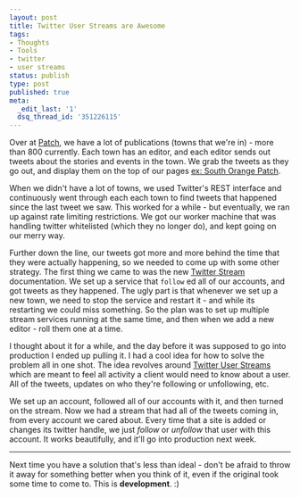 ```yaml
---
layout: post
title: Twitter User Streams are Awesome
tags:
- Thoughts
- Tools
- twitter
- user streams
status: publish
type: post
published: true
meta:
  _edit_last: '1'
  dsq_thread_id: '351226115'
---
```

Over at <a href="http://patch.com/">Patch</a>, we have a lot of publications (towns that we're in) - more than 800 currently. Each town has an editor, and each editor sends out tweets about the stories and events in the town. We grab the tweets as they go out, and display them on the top of our pages <a href="http://southorange.patch.com/">ex: South Orange Patch</a>.

When we didn't have a lot of towns, we used Twitter's REST interface and continuously went through each each town to find tweets that happened since the last tweet we saw. This worked for a while - but eventually, we ran up against rate limiting restrictions. We got our worker machine that was handling twitter whitelisted (which they no longer do), and kept going on our merry way.

Further down the line, our tweets got more and more behind the time that they were actually happening, so we needed to come up with some other strategy. The first thing we came to was the new <a href="http://dev.twitter.com/pages/streaming_api">Twitter Stream</a> documentation. We set up a service that <code>follow</code> ed all of our accounts, and got tweets as they happened. The ugly part is that whenever we set up a new town, we need to stop the service and restart it - and while its restarting we could miss something. So the plan was to set up multiple stream services running at the same time, and then when we add a new editor - roll them one at a time.

I thought about it for a while, and the day before it was supposed to go into production I ended up pulling it. I had a cool idea for how to solve the problem all in one shot. The idea revolves around <a href="http://dev.twitter.com/pages/user_streams">Twitter User Streams</a> which are meant to feel all activity a client would need to know about a user. All of the tweets, updates on who they're following or unfollowing, etc.

We set up an account, followed all of our accounts with it, and then turned on the stream. Now we had a stream that had all of the tweets coming in, from every account we cared about. Every time that a site is added or changes its twitter handle, we just <em>follow</em> or <em>unfollow</em> that user with this account. It works beautifully, and it'll go into production next week.

<hr />

Next time you have a solution that's less than ideal - don't be afraid to throw it away for something better when you think of it, even if the original took some time to come to. This is <strong>development</strong>. :)
